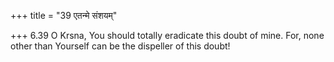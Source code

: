 +++
title = "39 एतन्मे संशयम्"

+++
6.39 O Krsna, You should totally eradicate this doubt of mine. For, none
other than Yourself can be the dispeller of this doubt!
